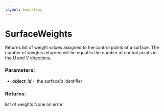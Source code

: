 ```yaml
---
layout: bootstrap
---
```


# SurfaceWeights

Returns list of weight values assigned to the control points of a surface.
        The number of weights returned will be equal to the number of control points
        in the U and V directions.
          

### Parameters:

- ***object_id*** = the surface's identifier
        

### Returns:


list of weights
None on error
        


